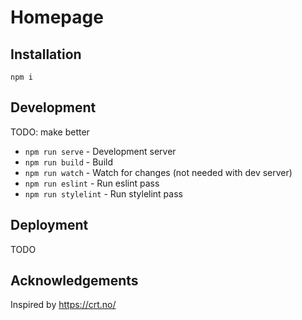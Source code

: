 # Homepage

## Installation

```shell
npm i
```

## Development

TODO: make better

-   `npm run serve` - Development server
-   `npm run build` - Build
-   `npm run watch` - Watch for changes (not needed with dev server)
-   `npm run eslint` - Run eslint pass
-   `npm run stylelint` - Run stylelint pass

## Deployment

TODO

## Acknowledgements

Inspired by https://crt.no/
